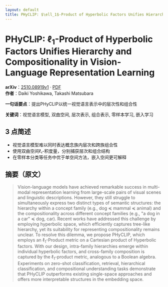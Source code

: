 ```yaml
---
layout: default
title: PHyCLIP: $\ell_1$-Product of Hyperbolic Factors Unifies Hierarchy and Compositionality in Vision-Language Representation Learning
---
```


# PHyCLIP: $\ell_1$-Product of Hyperbolic Factors Unifies Hierarchy and Compositionality in Vision-Language Representation Learning
**arXiv**：[2510.08919v1](https://arxiv.org/abs/2510.08919) · [PDF](https://arxiv.org/pdf/2510.08919.pdf)  
**作者**：Daiki Yoshikawa, Takashi Matsubara  

**一句话要点**：提出PHyCLIP以统一视觉语言表示中的层次性和组合性

**关键词**：视觉语言模型, 双曲空间, 层次表示, 组合表示, 零样本学习, 嵌入学习

## 3 点简述
- 视觉语言模型难以同时表达概念族内层次和跨族组合性
- 使用双曲空间ℓ₁-积度量，分别捕获层次和组合结构
- 在零样本分类等任务中优于单空间方法，嵌入空间更可解释

## 摘要（原文）

> Vision-language models have achieved remarkable success in multi-modal
> representation learning from large-scale pairs of visual scenes and linguistic
> descriptions. However, they still struggle to simultaneously express two
> distinct types of semantic structures: the hierarchy within a concept family
> (e.g., dog $\preceq$ mammal $\preceq$ animal) and the compositionality across
> different concept families (e.g., "a dog in a car" $\preceq$ dog, car). Recent
> works have addressed this challenge by employing hyperbolic space, which
> efficiently captures tree-like hierarchy, yet its suitability for representing
> compositionality remains unclear. To resolve this dilemma, we propose PHyCLIP,
> which employs an $\ell_1$-Product metric on a Cartesian product of Hyperbolic
> factors. With our design, intra-family hierarchies emerge within individual
> hyperbolic factors, and cross-family composition is captured by the
> $\ell_1$-product metric, analogous to a Boolean algebra. Experiments on
> zero-shot classification, retrieval, hierarchical classification, and
> compositional understanding tasks demonstrate that PHyCLIP outperforms existing
> single-space approaches and offers more interpretable structures in the
> embedding space.

